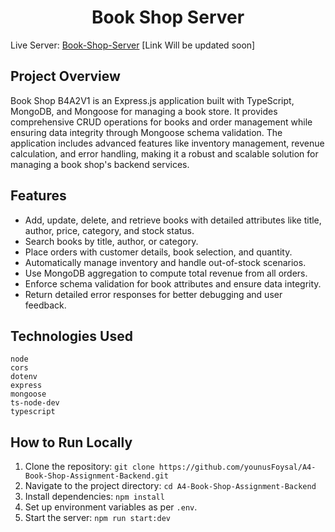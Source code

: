<h1 align="center">Book Shop Server </h1>

Live Server: [Book-Shop-Server](https://book-shop-server-swart.vercel.app/) [Link Will be updated soon]


## Project Overview
Book Shop B4A2V1 is an Express.js application built with TypeScript, MongoDB,
and Mongoose for managing a book store. It provides comprehensive CRUD operations for books
and order management while ensuring data integrity through Mongoose schema validation.
The application includes advanced features like inventory management, revenue calculation,
and error handling, making it a robust and scalable solution for
managing a book shop's backend services.

## Features

- Add, update, delete, and retrieve books with detailed attributes like title, author, price, category, and stock status.
- Search books by title, author, or category.
- Place orders with customer details, book selection, and quantity.
- Automatically manage inventory and handle out-of-stock scenarios.
- Use MongoDB aggregation to compute total revenue from all orders.
- Enforce schema validation for book attributes and ensure data integrity.
- Return detailed error responses for better debugging and user feedback.

## Technologies Used
```
node
cors
dotenv
express
mongoose
ts-node-dev
typescript
```

## How to Run Locally
1. Clone the repository: `git clone https://github.com/younusFoysal/A4-Book-Shop-Assignment-Backend.git`
2. Navigate to the project directory: `cd A4-Book-Shop-Assignment-Backend`
3. Install dependencies: `npm install`
4. Set up environment variables as per `.env`.
5. Start the server: `npm run start:dev`